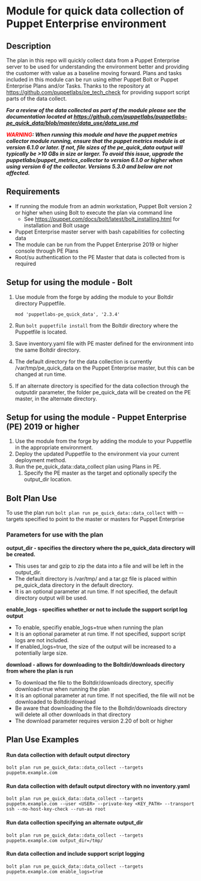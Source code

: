 # Module for quick data collection of Puppet Enterprise environment

## Description

The plan in this repo will quickly collect data from a Puppet Enterprise server to be used for understanding the environment better and providing the customer with value as a baseline moving forward.  Plans and tasks included in this module can be run using either Puppet Bolt or Puppet Enterprise Plans and/or Tasks. Thanks to the repository at https://github.com/puppetlabs/pe_tech_check for providing support script parts of the data collect.   

***For a review of the data collected as part of the module please see the documentation located at https://github.com/puppetlabs/puppetlabs-pe_quick_data/blob/master/data_use/data_use.md***

***<span style="color: red;">WARNING</span>: When running this module and have the puppet metrics collector module running, ensure that the puppet metrics module is at version 6.1.0 or later.   If not, file sizes of the pe_quick_data output will typically be >10 GBs in size or larger.  To avoid this issue, upgrade the puppetlabs/puppet_metrics_collector to version 6.1.0 or higher when using version 6 of the collector.  Versions 5.3.0 and below are not affected.***

## Requirements

- If running the module from an admin workstation, Puppet Bolt version 2 or higher when using Bolt to execute the plan via command line
    - See https://puppet.com/docs/bolt/latest/bolt_installing.html for installation and Bolt usage
- Puppet Enterprise master server with bash capabilities for collecting data
- The module can be run from the Puppet Enterprise 2019 or higher console through PE Plans 
- Root/su authentication to the PE Master that data is collected from is required

## Setup for using the module - Bolt

1. Use module from the forge by adding the module to your Boltdir directory Puppetfile.

    ```
    mod 'puppetlabs-pe_quick_data', '2.3.4'
    ```
2. Run ```bolt puppetfile install``` from the Boltdir directory where the Puppetfile is located.
3. Save inventory.yaml file with PE master defined for the environment into the same Boltdir directory.
4. The default directory for the data collection is currently /var/tmp/pe_quick_data on the Puppet Enterprise master, but this can be changed at run time.
5. If an alternate directory is specified for the data collection through the outputdir parameter, the folder pe_quick_data will be created on the PE master, in the alternate directory.

## Setup for using the module - Puppet Enterprise (PE) 2019 or higher

1. Use the module from the forge by adding the module to your Puppetfile in the appropriate environment.
2. Deploy the updated Puppetfile to the environment via your current deployment method.
3. Run the pe_quick_data::data_collect plan using Plans in PE.
    1. Specify the PE master as the target and optionally specify the output_dir location.

## Bolt Plan Use

To use the plan run `bolt plan run pe_quick_data::data_collect` with --targets specified to point to the master or masters for Puppet Enterprise

### Parameters for use with the plan

**output_dir - specifies the directory where the pe_quick_data directory will be created.**
  * This uses tar and gzip to zip the data into a file and will be left in the output_dir.   
  * The default directory is /var/tmp/ and a tar.gz file is placed within pe_quick_data directory in the default directory.
  * It is an optional parameter at run time.  If not specified, the default directory output will be used.

**enable_logs - specifies whether or not to include the support script log output**
  * To enable, specifiy enable_logs=true when running the plan
  * It is an optional parameter at run time.  If not specified, support script logs are not included.
  * If enabled_logs=true, the size of the output will be increased to a potentially large size.

**download - allows for downloading to the Boltdir/downloads directory from where the plan is run**
  * To download the file to the Boltdir/downloads directory, specifiy download=true when running the plan
  * It is an optional parameter at run time.   If not specified, the file will not be downloaded to Boltdir/download
  * Be aware that downloading the file to the Boltdir/downloads directory will delete all other downloads in that directory
  * The download parameter requires version 2.20 of bolt or higher

## Plan Use Examples

#### **Run data collection with default output directory**

```
bolt plan run pe_quick_data::data_collect --targets puppetm.example.com
```

#### **Run data collection with default output directory with no inventory.yaml**

```
bolt plan run pe_quick_data::data_collect --targets puppetm.example.com --user <USER> --private-key <KEY_PATH> --transport ssh --no-host-key-check --run-as root
```

#### **Run data collection specifying an alternate output_dir**

```
bolt plan run pe_quick_data::data_collect --targets puppetm.example.com output_dir=/tmp/
```

#### **Run data collection and include support script logging**

```
bolt plan run pe_quick_data::data_collect --targets puppetm.example.com enable_logs=true
```